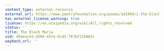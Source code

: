 ```yaml
---
content_type: external-resource
external_url: https://www.poetryfoundation.org/poems/141994/i-the-black-maria
has_external_license_warning: true
license: https://en.wikipedia.org/wiki/All_rights_reserved
status: ''
title: The Black Maria
uid: 49aeace5-d206-45fe-8c45-767bf21b082c
wayback_url: ''
---
```

